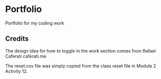 # Portfolio
Portfolio for my coding work

## Credits

The design idea for how to toggle in the work section comes from Rafael Caferati caferati.me

The reset.css file was simply copied from the class reset file in Module 2 Activity 12. 